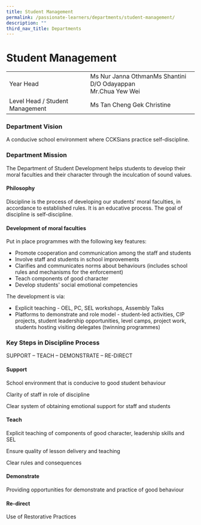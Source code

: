 ```yaml
---
title: Student Management
permalink: /passionate-learners/departments/student-management/
description: ""
third_nav_title: Departments
---
```

# **Student Management**

|  	|  	|
|---	|---	|
| Year Head 	| Ms Nur Janna OthmanMs Shantini D/O Odayappan<br>Mr.Chua Yew Wei 	|
| Level Head / Student Management 	| Ms Tan Cheng Gek Christine 	|

### Department Vision

A conducive school environment where CCKSians practice self-discipline.

### Department Mission

The Department of Student Development helps students to develop their moral faculties and their character through the inculcation of sound values.

#### Philosophy

Discipline is the process of developing our students’ moral faculties, in accordance to established rules. It is an educative process. The goal of discipline is self-discipline.

#### Development of moral faculties

Put in place programmes with the following key features:

*   Promote cooperation and communication among the staff and students
*   Involve staff and students in school improvements
*   Clarifies and communicates norms about behaviours (includes school rules and mechanisms for the enforcement)
*   Teach components of good character
*   Develop students' social emotional competencies

The development is via:

*   Explicit teaching - OEL, PC, SEL workshops, Assembly Talks
*   Platforms to demonstrate and role model - student-led activities, CIP projects, student leadership opportunities, level camps, project work, students hosting visiting delegates (twinning programmes)

### Key Steps in Discipline Process  

SUPPORT – TEACH – DEMONSTRATE – RE-DIRECT

#### Support

School environment that is conducive to good student behaviour

Clarity of staff in role of discipline

Clear system of obtaining emotional support for staff and students

#### Teach

Explicit teaching of components of good character, leadership skills and SEL

Ensure quality of lesson delivery and teaching

Clear rules and consequences

#### Demonstrate

Providing opportunities for demonstrate and practice of good behaviour

#### Re-direct

Use of Restorative Practices